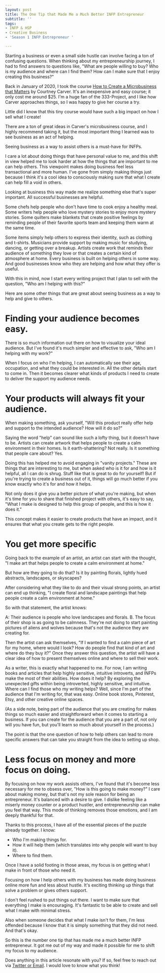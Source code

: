 ```yaml
---
layout: post
title: The One Tip that Made Me a Much Better INFP Entrepreneur
subtitle: ''
tags:
- INFP & HSP
- Creative Business
- 'Season 1 INFP Entrepreneur '

---
```

Starting a business or even a small side hustle can involve facing a ton of confusing questions. When thinking about my entrepreneurship journey, I had to find answers to questions like,  "What are people willing to buy? Who is my audience and where can I find them? How can I make sure that I enjoy creating this business?"

Back in January of 2020, I took the course [How to Create a Microbusiness that Matters](https://bemorewithless.com/micro/) by Courtney Carver. It's an inexpensive and easy course; it only cost me around $25. I'm a huge fan of the 333-Project, and I like how Carver approaches things, so I was happy to give her course a try. 

Little did I know that this tiny course would have such a big impact on how I sell what I create! 

There are a ton of great ideas in Carver's microbusiness course, and I highly recommend taking it, but the most important thing I learned was to see business as an act of helping. 

Seeing business as a way to assist others is a must-have for INFPs. 

I care a lot about doing things that have personal value to me, and this shift in view helped me to look harder at how the things that are important to me can help others.  This viewpoint makes doing business feel less transactional and more human. I've gone from simply making things just because I think it's a cool idea to consciously making sure that what I create can help fill a void in others. 

Looking at business this way made me realize something else that's super important. All successful businesses are helpful. 

Some chefs help people who don't have time to cook enjoy a healthy meal. Some writers help people who love mystery stories to enjoy more mystery stories. Some quilters make blankets that create positive feelings by reminding people of their favorite sports team and keeping them warm at the same time.

Some items simply help others to express their identity, such as clothing and t-shirts. Musicians provide support by making music for studying, dancing, or getting over a breakup. Artists create work that reminds their audience of something they love or that creates a certain kind of atmosphere at home. Every business is built on helping others in some way. And good businesses know who they are helping and how what they offer is useful. 

With this in mind, now I start every writing project that I plan to sell with the question, "Who am I helping with this?"

Here are some other things that are great about seeing business as a way to help and give to others. 

# Finding your audience becomes easy.

There is so much information out there on how to visualize your ideal audience. But I've found it's much simpler and effective to ask, "Who am I helping with my work?"

When I focus on who I'm helping, I can automatically see their age, occupation, and what they could be interested in. All the other details start to come in. Then it becomes clearer what kinds of products I need to create to deliver the support my audience needs. 

# Your products will always fit your audience. 

When making something, ask yourself, "Will this product really offer help and support to the intended audience? How will it do so?" 

Saying the word "help" can sound like such a lofty thing, but it doesn't have to be. Artists can create artwork that helps people to create a calm environment in their homes. Is it earth-shattering? Not really. Is it something that people care about? Yes. 

Doing this has helped me to avoid engaging in "vanity projects." These are things that are interesting to me, but when asked who is it for and how is it helpful, all I can do is shrug. Stuff like that is great to do for yourself! But if you're trying to create a business out of it, things will go much better if you know exactly who it's for and how it helps. 

Not only does it give you a better picture of what you're making, but when it's time for you to share that finished project with others, it's easy to say, "What I make is designed to help this group of people, and this is how it does it."

This concept makes it easier to create products that have an impact, and it ensures that what you create gets to the right people. 

# You get more specific

Going back to the example of an artist, an artist can start with the thought, "I make art that helps people to create a calm environment at home."

But how are they going to do that? Is it by painting florals, lightly hued abstracts, landscapes, or skyscapes? 

After considering what they like to do and their visual strong points, an artist can end up thinking, "I create floral and landscape paintings that help people create a calm environment at home."

So with that statement, the artist knows:

A: Their audience is people who love landscapes and florals. 
B. The focus of their shop is as going to be calmness. They're not doing to start painting pictures of aliens and wolves because that's not the audience they are creating for. 

Then the artist can ask themselves, "If I wanted to find a calm piece of art for my home, where would I look? How do people find that kind of art and where do they buy it?" Once they answer this question, the artist will have a clear idea of how to present themselves online and where to sell their work. 

As a writer, this is exactly what happened to me. For now, I am writing books and articles that help highly sensitive, intuitive introverts, and INFPs make the most of their abilities. How does it help? By exploring the unexpected gifts within being introverted, highly sensitive, and intuitive. Where can I find those who my writing helps?  Well, since I'm part of the audience that I'm writing for, that was easy. Online book stores, Pinterest, Etsy, and other creative online spaces. 

(As a side note, being part of the audience that you are creating for makes things so much easier and straightforward when it comes to starting a business. If you can create for the audience that you are a part of, not only will you have fun, but you'll learn so much about yourself in the process.) 

The point is that the one question of how to help others can lead to more specific answers that can take you straight from the idea to setting up shop. 

# Less focus on money and more focus on doing. 

By focusing on how my work assists others, I've found that it's become less necessary for me to obsess over, "How is this going to make money?" I care about making money, but that's not my sole reason for being an entrepreneur. It's balanced with a desire to give. I dislike feeling like a miserly money counter or a product hustler, and entrepreneurship can make you feel that way. This mode of thinking removes those emotions, and I am deeply thankful for that. 

Thanks to this process, I have all of the essential pieces of the puzzle already together. I know:
- Who I'm making things for. 
- How it will help them (which translates into why people will want to buy it).
- Where to find them. 

Once I have a solid footing in those areas, my focus is on getting what I make in front of those who need it. 

Focusing on how I help others with my business has made doing business online more fun and less about hustle. It's exciting thinking up things that solve a problem or gives others support. 

I don't feel rushed to put things out there. I want to make sure that everything I make is encouraging. It's fantastic to be able to create and sell what I make with minimal stress. 

Also when someone decides that what I make isn't for them, I'm less offended because I know that it is simply something that they did not need. And that's okay. 

So this is the number one tip that has made me a much better INFP entrepreneur. It got me out of my way and made it possible for me to shift my focus to my audience. 

Does anything in this article resonate with you? If so, feel free to reach out via [Twitter or Email](https://arcadiapage.com/talk/). I would love to know what you think!
